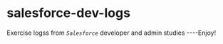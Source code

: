# salesforce-dev-logs
Exercise logss from <em>`Salesforce`</em> developer and admin studies ----Enjoy!

